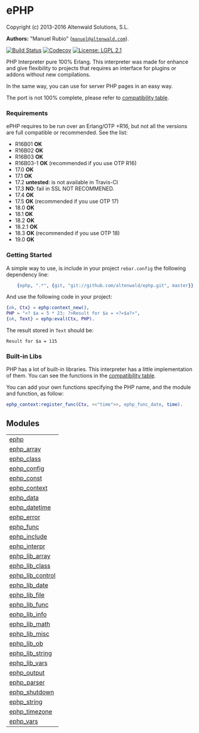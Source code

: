 

# ePHP #

Copyright (c) 2013-2016 Altenwald Solutions, S.L.

__Authors:__ "Manuel Rubio" ([`manuel@altenwald.com`](mailto:manuel@altenwald.com)).

[![Build Status](https://img.shields.io/travis/altenwald/ephp/master.svg)](https://travis-ci.org/altenwald/ephp)
[![Codecov](https://img.shields.io/codecov/c/github/altenwald/ephp.svg)](https://codecov.io/gh/altenwald/ephp)
[![License: LGPL 2.1](https://img.shields.io/github/license/altenwald/ephp.svg)](https://raw.githubusercontent.com/altenwald/ephp/master/COPYING)

PHP Interpreter pure 100% Erlang. This interpreter was made for enhance and give flexibility to projects that requires an interface for plugins or addons without new compilations.

In the same way, you can use for server PHP pages in an easy way.

The port is not 100% complete, please refer to [compatibility table](doc/COMPATIBILITY.md).


### <a name="Requirements">Requirements</a> ###

ePHP requires to be run over an Erlang/OTP +R16, but not all the versions are full compatible or recommended. See the list:

- R16B01 **OK**
- R16B02 **OK**
- R16B03 **OK**
- R16B03-1 **OK** (recommended if you use OTP R16)
- 17.0 **OK**
- 17.1 **OK**
- 17.2 **untested**: is not available in Travis-CI
- 17.3 **NO**: fail in SSL NOT RECOMMENED.
- 17.4 **OK**
- 17.5 **OK** (recommended if you use OTP 17)
- 18.0 **OK**
- 18.1 **OK**
- 18.2 **OK**
- 18.2.1 **OK**
- 18.3 **OK** (recommended if you use OTP 18)
- 19.0 **OK**


### <a name="Getting_Started">Getting Started</a> ###

A simple way to use, is include in your project `rebar.config` the following dependency line:

```erlang
    {ephp, ".*", {git, "git://github.com/altenwald/ephp.git", master}}
```

And use the following code in your project:

```erlang
{ok, Ctx} = ephp:context_new(),
PHP = "<? $a = 5 * 23; ?>Result for $a = <?=$a?>",
{ok, Text} = ephp:eval(Ctx, PHP).
```

The result stored in `Text` should be:

```
Result for $a = 115
```


### <a name="Built-in_Libs">Built-in Libs</a> ###

PHP has a lot of built-in libraries. This interpreter has a little implementation of them. You can see the functions in the [compatibility table](doc/COMPATIBILITY.md).

You can add your own functions specifying the PHP name, and the module and function, as follow:

```erlang
ephp_context:register_func(Ctx, <<"time">>, ephp_func_date, time).
```



## Modules ##


<table width="100%" border="0" summary="list of modules">
<tr><td><a href="ephp.md" class="module">ephp</a></td></tr>
<tr><td><a href="ephp_array.md" class="module">ephp_array</a></td></tr>
<tr><td><a href="ephp_class.md" class="module">ephp_class</a></td></tr>
<tr><td><a href="ephp_config.md" class="module">ephp_config</a></td></tr>
<tr><td><a href="ephp_const.md" class="module">ephp_const</a></td></tr>
<tr><td><a href="ephp_context.md" class="module">ephp_context</a></td></tr>
<tr><td><a href="ephp_data.md" class="module">ephp_data</a></td></tr>
<tr><td><a href="ephp_datetime.md" class="module">ephp_datetime</a></td></tr>
<tr><td><a href="ephp_error.md" class="module">ephp_error</a></td></tr>
<tr><td><a href="ephp_func.md" class="module">ephp_func</a></td></tr>
<tr><td><a href="ephp_include.md" class="module">ephp_include</a></td></tr>
<tr><td><a href="ephp_interpr.md" class="module">ephp_interpr</a></td></tr>
<tr><td><a href="ephp_lib_array.md" class="module">ephp_lib_array</a></td></tr>
<tr><td><a href="ephp_lib_class.md" class="module">ephp_lib_class</a></td></tr>
<tr><td><a href="ephp_lib_control.md" class="module">ephp_lib_control</a></td></tr>
<tr><td><a href="ephp_lib_date.md" class="module">ephp_lib_date</a></td></tr>
<tr><td><a href="ephp_lib_file.md" class="module">ephp_lib_file</a></td></tr>
<tr><td><a href="ephp_lib_func.md" class="module">ephp_lib_func</a></td></tr>
<tr><td><a href="ephp_lib_info.md" class="module">ephp_lib_info</a></td></tr>
<tr><td><a href="ephp_lib_math.md" class="module">ephp_lib_math</a></td></tr>
<tr><td><a href="ephp_lib_misc.md" class="module">ephp_lib_misc</a></td></tr>
<tr><td><a href="ephp_lib_ob.md" class="module">ephp_lib_ob</a></td></tr>
<tr><td><a href="ephp_lib_string.md" class="module">ephp_lib_string</a></td></tr>
<tr><td><a href="ephp_lib_vars.md" class="module">ephp_lib_vars</a></td></tr>
<tr><td><a href="ephp_output.md" class="module">ephp_output</a></td></tr>
<tr><td><a href="ephp_parser.md" class="module">ephp_parser</a></td></tr>
<tr><td><a href="ephp_shutdown.md" class="module">ephp_shutdown</a></td></tr>
<tr><td><a href="ephp_string.md" class="module">ephp_string</a></td></tr>
<tr><td><a href="ephp_timezone.md" class="module">ephp_timezone</a></td></tr>
<tr><td><a href="ephp_vars.md" class="module">ephp_vars</a></td></tr></table>

